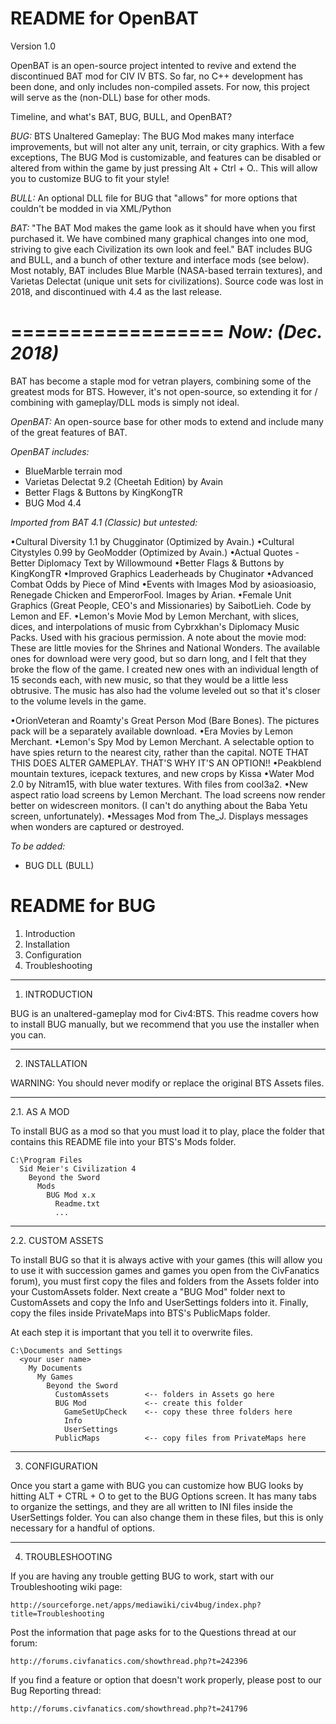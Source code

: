 README for OpenBAT
==================

Version 1.0


OpenBAT is an open-source project intented to revive and extend the discontinued BAT mod for CIV IV BTS. So far, no C++ development has been done, and only includes non-compiled assets. For now, this project will serve as the (non-DLL) base for other mods.

Timeline, and what's BAT, BUG, BULL, and OpenBAT?

*BUG:* 
BTS Unaltered Gameplay: The BUG Mod makes many interface improvements, but will not alter any unit, terrain, or city graphics. With a few exceptions, The BUG Mod is customizable, and features can be disabled or altered from within the game by just pressing Alt + Ctrl + O..  This will allow you to customize BUG to fit your style!

*BULL:*
An optional DLL file for BUG that "allows" for more options that couldn't be modded in via XML/Python

*BAT:*
"The BAT Mod makes the game look as it should have when you first purchased it.  We have combined many graphical changes into one mod, striving to give each Civilization its own look and feel."
BAT includes BUG and BULL, and a bunch of other texture and interface mods (see below). Most notably, BAT includes Blue Marble (NASA-based terrain textures), and Varietas Delectat (unique unit sets for civilizations).
Source code was lost in 2018, and discontinued with 4.4 as the last release.

==================
*Now: (Dec. 2018)*
==================

BAT has become a staple mod for vetran players, combining some of the greatest mods for BTS. However, it's not open-source, so extending it for / combining with gameplay/DLL mods is simply not ideal.

*OpenBAT:*
An open-source base for other mods to extend and include many of the great features of BAT.






*OpenBAT includes:*

- BlueMarble terrain mod
- Varietas Delectat 9.2 (Cheetah Edition) by Avain
- Better Flags & Buttons by KingKongTR
- BUG Mod 4.4

*Imported from BAT 4.1 (Classic) but untested:*

•Cultural Diversity 1.1 by Chugginator (Optimized by Avain.)
•Cultural Citystyles 0.99 by GeoModder (Optimized by Avain.)
•Actual Quotes - Better Diplomacy Text by Willowmound
•Better Flags & Buttons by KingKongTR
•Improved Graphics Leaderheads by Chuginator
•Advanced Combat Odds by Piece of Mind
•Events with Images Mod by asioasioasio, Renegade Chicken and EmperorFool.  Images by Arian.
•Female Unit Graphics (Great People, CEO's and Missionaries) by SaibotLieh.  Code by Lemon and EF.
•Lemon's Movie Mod by Lemon Merchant, with slices, dices, and interpolations of music from Cybrxkhan's Diplomacy Music Packs.  Used with his gracious permission.
	A note about the movie mod:
	These are little movies for the Shrines and National Wonders.  The available ones for download were very good, but so darn long, and I felt that they broke the flow of the game.  I created new ones with an individual length of 15 seconds each, with new music, so that they would be a little less obtrusive.  The music has also had the volume leveled out so that it's closer to the volume levels in the game.


•OrionVeteran and Roamty's Great Person Mod (Bare Bones).  The pictures pack will be a separately available download.
•Era Movies by Lemon Merchant.
•Lemon's Spy Mod by Lemon Merchant.  A selectable option to have spies return to the nearest city, rather than the capital.  NOTE THAT THIS DOES ALTER GAMEPLAY.  THAT'S WHY IT'S AN OPTION!!
•Peakblend mountain textures, icepack textures, and new crops by Kissa
•Water Mod 2.0 by Nitram15, with blue water textures.  With files from cool3a2.
•New aspect ratio load screens by Lemon Merchant.  The load screens now render better on widescreen monitors. (I can't do anything about the Baba Yetu screen,  unfortunately).
•Messages Mod from The_J. Displays messages when wonders are captured or destroyed.


*To be added:* 

- BUG DLL (BULL) 

	




README for BUG
==============

1. Introduction
2. Installation
3. Configuration
4. Troubleshooting


____________________________________________________________________________________________________
1. INTRODUCTION

BUG is an unaltered-gameplay mod for Civ4:BTS. This readme covers how to install BUG manually, but we recommend that you use the installer when you can.


____________________________________________________________________________________________________
2. INSTALLATION

WARNING: You should never modify or replace the original BTS Assets files.

__________________________________________________
2.1. AS A MOD

To install BUG as a mod so that you must load it to play, place the folder that contains this README file into your BTS's Mods folder.

    C:\Program Files
      Sid Meier's Civilization 4
        Beyond the Sword
          Mods
            BUG Mod x.x
              Readme.txt
              ...

__________________________________________________
2.2. CUSTOM ASSETS

To install BUG so that it is always active with your games (this will allow you to use it with succession games and games you open from the CivFanatics forum), you must first copy the files and folders from the Assets folder into your CustomAssets folder. Next create a "BUG Mod" folder next to CustomAssets and copy the Info and UserSettings folders into it. Finally, copy the files inside PrivateMaps into BTS's PublicMaps folder.

At each step it is important that you tell it to overwrite files.

    C:\Documents and Settings
      <your user name>
        My Documents
          My Games
            Beyond the Sword
              CustomAssets        <-- folders in Assets go here
              BUG Mod             <-- create this folder
                GameSetUpCheck    <-- copy these three folders here
                Info
                UserSettings
              PublicMaps          <-- copy files from PrivateMaps here


____________________________________________________________________________________________________
3. CONFIGURATION

Once you start a game with BUG you can customize how BUG looks by hitting ALT + CTRL + O to get to the BUG Options screen. It has many tabs to organize the settings, and they are all written to INI files inside the UserSettings folder. You can also change them in these files, but this is only necessary for a handful of options.


____________________________________________________________________________________________________
4. TROUBLESHOOTING

If you are having any trouble getting BUG to work, start with our Troubleshooting wiki page:

    http://sourceforge.net/apps/mediawiki/civ4bug/index.php?title=Troubleshooting

Post the information that page asks for to the Questions thread at our forum:

    http://forums.civfanatics.com/showthread.php?t=242396

If you find a feature or option that doesn't work properly, please post to our Bug Reporting thread:

    http://forums.civfanatics.com/showthread.php?t=241796
